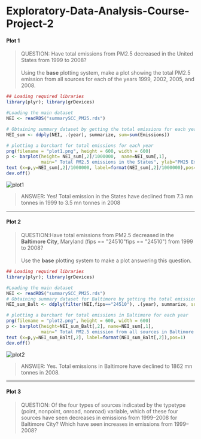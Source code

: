 # Exploratory-Data-Analysis-Course-Project-2

#### Plot 1

> QUESTION: Have total emissions from PM2.5 decreased in the United States from 1999 to 2008? <br><br>
> Using the <b>base</b> plotting system, make a plot showing the total PM2.5 emission from all sources for each of the years 1999, 2002, 2005, and 2008.

``` r
## Loading required libraries
library(plyr); library(grDevices)

#Loading the main dataset
NEI <- readRDS("summarySCC_PM25.rds")

# Obtaining summary dataset by getting the total emissions for each year
NEI_sum <- ddply(NEI, .(year), summarize, sum=sum(Emissions))

# plotting a barchart for total emissions for each year
png(filename = "plot1.png", height = 600, width = 600)  
p <- barplot(height= NEI_sum[,2]/1000000,  name=NEI_sum[,1],
             main=" Total PM2.5 emissions in the States", ylab="PM25 Emission (million tonnes)",xlab="year" ,ylim=c(0,8))
text (x=p,y=NEI_sum[,2]/1000000, label=format(NEI_sum[,2]/1000000),pos=1)
dev.off()

```
![plot1](https://github.com/kannbaba/Exploratory-Data-Analysis-Course-Project-2/assets/6490466/9a3c60e6-a08f-446a-a90b-7bc0e60bd133)

> ANSWER: Yes! Total emission in the States have declined from 7.3 mn tonnes in 1999 to 3.5 mn tonnes in 2008

****

#### Plot 2

> QUESTION:Have total emissions from PM2.5 decreased in the <b>Baltimore City</b>, Maryland (fips == "24510"fips == "24510") from 1999 to 2008?<br><br>
> Use the <b>base</b> plotting system to make a plot answering this question.


``` r
## Loading required libraries
library(plyr); library(grDevices)

#Loading the main dataset
NEI <- readRDS("summarySCC_PM25.rds")
# Obtaining summary dataset for Baltimore by getting the total emissions for each yeari using fips=="24510" argument
NEI_sum_Balt <- ddply(filter(NEI,fips=="24510"), .(year), summarize, sum=sum(Emissions))

# plotting a barchart for total emissions in Baltimore for each year
png(filename = "plot2.png", height = 600, width = 600)  
p <- barplot(height=NEI_sum_Balt[,2], name=NEI_sum[,1],
             main=" Total PM2.5 emission from all sources in Baltimore ", ylab="PM25 Emission (thousand tonnes)", xlab="year", ylim=c(0,4000))
text (x=p,y=NEI_sum_Balt[,2], label=format(NEI_sum_Balt[,2]),pos=1)
dev.off()      
```
![plot2](https://github.com/kannbaba/Exploratory-Data-Analysis-Course-Project-2/assets/6490466/337f62d5-c966-4e4a-baa0-ec4359561b3e)


> ANSWER: Yes. Total emissions in Baltimore have declined to 1862 mn tonnes in 2008.

****

#### Plot 3
> QUESTION: Of the four types of sources indicated by the typetype (point, nonpoint, onroad, nonroad) variable, which of these four sources have seen decreases in emissions from 1999–2008 for Baltimore City? Which have seen increases in emissions from 1999–2008?
